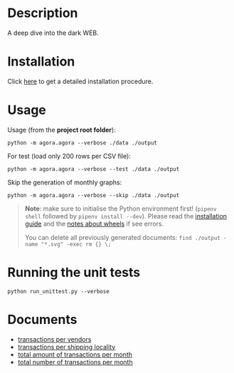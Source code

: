 # Description

A deep dive into the dark WEB.

# Installation

Click [here](doc/installation.md) to get a detailed installation procedure.

# Usage

Usage (from the **project root folder**):

    python -m agora.agora --verbose ./data ./output

For test (load only 200 rows per CSV file):

    python -m agora.agora --verbose --test ./data ./output

Skip the generation of monthly graphs:

    python -m agora.agora --verbose --skip ./data ./output

> **Note**: make sure to initialise the Python environment first! (`pipenv shell` followed by `pipenv install --dev`).
> Please read the [installation guide](doc/installation.md) and the [notes about wheels](doc/wheel-notes.md) if
> see errors.
> 
> You can delete all previously generated documents: `find ./output -name "*.svg" -exec rm {} \;`

# Running the unit tests
    
    python run_unittest.py --verbose

# Documents

* [transactions per vendors](output/vendor/transactions.md)
* [transactions per shipping locality](output/ship-from/transactions.md)
* [total amount of transactions per month](output/transaction/total-transactions.md)
* [total number of transactions per month](output/transaction/total-transactions.md)


